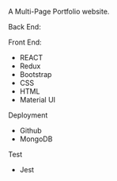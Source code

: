 A Multi-Page Portfolio website.

Back End:

Front End:

- REACT
- Redux
- Bootstrap
- CSS
- HTML
- Material UI

Deployment

- Github
- MongoDB

Test

- Jest
